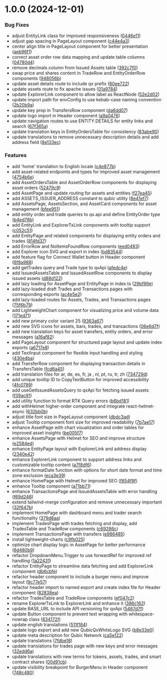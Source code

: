 # 1.0.0 (2024-12-01)


### Bug Fixes

* adjust EntityLink class for improved responsiveness ([0446e11](https://github.com/qubic/qx-frontend/commit/0446e11b82423d0066dfde98a08afc18d96e1757))
* adjust gap spacing in PageLayout component ([c44e4a3](https://github.com/qubic/qx-frontend/commit/c44e4a3db4c91df984d9e89f77a8070f1260f07d))
* center align title in PageLayout component for better presentation ([aeb96f1](https://github.com/qubic/qx-frontend/commit/aeb96f1327c90b58ff8cb20f1acd667dfee73ed1))
* correct asset order row data mapping and update table columns ([04780d4](https://github.com/qubic/qx-frontend/commit/04780d48ef49a3a5f26f40791881315e9797f76c))
* remove decimals column from Issued Assets table ([392c7f0](https://github.com/qubic/qx-frontend/commit/392c7f08f81b0fec9a27d68058b6e75ce55cebeb))
* swap price and shares content in TradeRow and EntityOrderRow components ([948056b](https://github.com/qubic/qx-frontend/commit/948056bc3d84e093bffd4faf3b8d98155d4d92e2))
* update asset details route to include qx prefix ([80ee722](https://github.com/qubic/qx-frontend/commit/80ee72282fc26dd519ee979d457a652e1763ea18))
* update assets route to fix apache issues ([01a9784](https://github.com/qubic/qx-frontend/commit/01a978449c3e45500674e0f8484d2a7db399c481))
* update ExplorerLink component to allow label as ReactNode ([52e2d02](https://github.com/qubic/qx-frontend/commit/52e2d029b957375f249b976ea5767b664040ee2a))
* update import path for envConfig to use kebab-case naming convention ([2b20b9a](https://github.com/qubic/qx-frontend/commit/2b20b9a7a05d7f4cd428df849c8134de3bd8b017))
* update key prop in TransfersRow component ([da6dd07](https://github.com/qubic/qx-frontend/commit/da6dd07c3fac9c2e751816a5356d45ff8600e6fe))
* update logo import in Header component ([a9a0476](https://github.com/qubic/qx-frontend/commit/a9a0476ed5fcb115926c9dfc8c40aca224414d00))
* update navigation routes to use ENTITY.DETAILS for entity links and search ([67f365a](https://github.com/qubic/qx-frontend/commit/67f365afd70854af99228e0950c435a74482a529))
* update translation keys in EntityOrdersTable for consistency ([83abe90](https://github.com/qubic/qx-frontend/commit/83abe90d44effa5d6818f9baefada7ca17657237))
* update translations to remove unnecessary description details and add address field ([8e133ec](https://github.com/qubic/qx-frontend/commit/8e133ec8b3f9aaedf8a5f24696d87ea930a2623d))


### Features

* add 'home' translation to English locale ([c4e877b](https://github.com/qubic/qx-frontend/commit/c4e877b2ff1500d60f790b6e4de66d0671f1f26b))
* add asset-related endpoints and types for improved asset management ([4754b6e](https://github.com/qubic/qx-frontend/commit/4754b6e5d46ae6c3533b5a2647ff97ec8d233aa3))
* add AssetOrdersTable and AssetOrderRow components for displaying asset orders ([52479c9](https://github.com/qubic/qx-frontend/commit/52479c9abd0fbd1ac274f47485820b816b268147))
* add AssetPage and update routing for assets and entities ([f27ea45](https://github.com/qubic/qx-frontend/commit/f27ea459f8f4eedd3e11eff71eeaed97b1532008))
* add ASSETS_ISSUER_ADDRESS constant to qubic utility ([8e41ef7](https://github.com/qubic/qx-frontend/commit/8e41ef7979d4c67d433d42e6ddc79f2e404cc8d9))
* add AssetsPage, AssetsSection, and AssetCard components for asset management ([bfee951](https://github.com/qubic/qx-frontend/commit/bfee9515f0a0aa9cec584e6b4566a8f5ec6f6d62))
* add entity order and trade queries to qx.api and define EntityOrder type ([b4ed78b](https://github.com/qubic/qx-frontend/commit/b4ed78b9349b72617070cbd0a8fb9eaf2a8d2574))
* add EntityLink and ExplorerTxLink components with tooltip support ([c052c51](https://github.com/qubic/qx-frontend/commit/c052c51c19ce06ff4dac5fd348bf06d0fdfa5e05))
* add EntityPage and related components for displaying entity orders and trades ([814fd37](https://github.com/qubic/qx-frontend/commit/814fd37836c3710bed9312ff683f7e648fbd8edc))
* add ErrorRow and NoItemsFoundRow components ([eed0483](https://github.com/qubic/qx-frontend/commit/eed04831b31b0576d74a0e55e0eef9bb4e100230))
* add Explorer icon SVG and export in index ([bd83544](https://github.com/qubic/qx-frontend/commit/bd83544e525da2a0687918a663f54275bd5eaac0))
* add feature flag for Connect Wallet button in Header component ([6f8a988](https://github.com/qubic/qx-frontend/commit/6f8a988d2213899d0970177792e78af894c0f379))
* add getTrades query and Trade type to qxApi ([afedc4e](https://github.com/qubic/qx-frontend/commit/afedc4e176408560144a7c82f65d3c26eb8c60cc))
* add IssuedAssetsTable and IssuedAssetRow components to display issued assets ([d88d122](https://github.com/qubic/qx-frontend/commit/d88d122e0cf020286b21fd0879739fc0dbe993a6))
* add lazy loading for AssetPage and EntityPage in index.ts ([29bf99e](https://github.com/qubic/qx-frontend/commit/29bf99ee6657d3738753cb3df0b59e3e4c8be3f1))
* add lazy-loaded draft Trades and Transactions pages with corresponding exports ([ac4e5e2](https://github.com/qubic/qx-frontend/commit/ac4e5e240f9616dbd60cc9ee2ed5f0b6e1f6edd0))
* add lazy-loaded routes for Assets, Trades, and Transactions pages ([75f6b79](https://github.com/qubic/qx-frontend/commit/75f6b7927df5dcf579c067537f2264125bcb9025))
* add LightweightChart component for visualizing price and volume data ([171ed71](https://github.com/qubic/qx-frontend/commit/171ed71f9933294c7d1967dcd16775e413500f06))
* add new primary color variant 25 ([9363a67](https://github.com/qubic/qx-frontend/commit/9363a67e5224afef7affae3013bfabe240da6cf5))
* add new SVG icons for assets, bars, trades, and transactions ([06e6d7f](https://github.com/qubic/qx-frontend/commit/06e6d7f3a6dd7fa57ebe6b98812191dc73eca211))
* add new translation keys for asset transfers, entity orders, and error messages ([a16af82](https://github.com/qubic/qx-frontend/commit/a16af8227a0d5a857f35df4b0ab79f694e2483e2))
* add PageLayout component for structured page layout and update index exports ([a6717e8](https://github.com/qubic/qx-frontend/commit/a6717e8a8b55f2adee9e5a4e05085a00054677d6))
* add TextInput component for flexible input handling and styling ([430e4ba](https://github.com/qubic/qx-frontend/commit/430e4bab8f9da7abc48ec52d986999ad3973044c))
* add TransferRow component for displaying transaction details in TransfersTable ([fcd6a45](https://github.com/qubic/qx-frontend/commit/fcd6a45d336452432509b3068731d294525b6db9))
* add translation files for ar, de, es, fr, ja , nl, pt, ru, tr, zh ([734729d](https://github.com/qubic/qx-frontend/commit/734729d1594ec9e3573b041691e7efad4fd320db))
* add unique tooltip ID to CopyTextButton for improved accessibility ([4fc0789](https://github.com/qubic/qx-frontend/commit/4fc07895de9e9dd3a148bafd532f8bffc0a85e4d))
* add useGetIssuedAssetsQuery to qxApi for fetching issued assets ([f39ac91](https://github.com/qubic/qx-frontend/commit/f39ac91c3073eccf10daa3f52d806792fc45e3b9))
* add utility function to format RTK Query errors ([b6bd181](https://github.com/qubic/qx-frontend/commit/b6bd181fadcfaacedb7b93f86c65bf7275387103))
* add withHelmet higher-order component and integrate react-helmet-async ([632bb0b](https://github.com/qubic/qx-frontend/commit/632bb0b220e595d0040fed3006baa091bae59f15))
* adjust title font size in PageLayout component ([dbdc3ad](https://github.com/qubic/qx-frontend/commit/dbdc3ad26379f5ca3e3c0911646c522ff9110ef6))
* adjust Tooltip component font size for improved readability ([7b7ae17](https://github.com/qubic/qx-frontend/commit/7b7ae17a15f9d71a316f873d9e72009d0c121f38))
* enhance AssetPage with chart visualization and order tables for improved asset insights ([be005f7](https://github.com/qubic/qx-frontend/commit/be005f74c938113ab6a8e76775805eb4c32b8038))
* enhance AssetsPage with Helmet for SEO and improve structure ([e2584ed](https://github.com/qubic/qx-frontend/commit/e2584ed55573ae3259bb967f2d97d92fc48ea0ab))
* enhance EntityPage layout with ExplorerLink and address display ([2340e42](https://github.com/qubic/qx-frontend/commit/2340e42517f62949fc997a73700952f3c0f46854))
* enhance ExplorerLink component to support address links and customizable tooltip content ([a7f8df6](https://github.com/qubic/qx-frontend/commit/a7f8df65c86984ce48a7bf39a71cdb2e297e9325))
* enhance formatDate function with options for short date format and time zone exclusion ([eca3e39](https://github.com/qubic/qx-frontend/commit/eca3e39759ec4af1772197743042b6fbd674395a))
* enhance HomePage with Helmet for improved SEO ([f854f9f](https://github.com/qubic/qx-frontend/commit/f854f9fd4f54e5e46120b51347bc2d1987ded241))
* enhance Tooltip component ([a71bb71](https://github.com/qubic/qx-frontend/commit/a71bb71f3d71a9b78ccf387c46c00c946d60ad02))
* enhance TransactionsPage and IssuedAssetsTable with error handling ([f69d246](https://github.com/qubic/qx-frontend/commit/f69d246d39b2cfea264674dc8e9303c980b8f403))
* extend tailwind-merge configuration and remove unnecessary important ([32f647b](https://github.com/qubic/qx-frontend/commit/32f647b37bffc1c3f3e726a21a4b2bcbabe71d59))
* implement HomePage with dashboard menu and trader search functionality ([379d8aa](https://github.com/qubic/qx-frontend/commit/379d8aa650e075c9d9239e6d294d900bed5e40f6))
* implement TradesPage with trades fetching and display, add TradesTable and TradeRow components ([c69286c](https://github.com/qubic/qx-frontend/commit/c69286c0b1069a71c2f8fce6ed09a73f77f17297))
* implement TransactionsPage with transfers ([e986485](https://github.com/qubic/qx-frontend/commit/e98648559dbde720b1581dcf4c68bd5df4ac23b5))
* install lightweight-charts ([c9fb025](https://github.com/qubic/qx-frontend/commit/c9fb02581744a1abeebbbfde48f0d389d8de6654))
* optimize chart display logic in AssetPage for better performance ([6d480b9](https://github.com/qubic/qx-frontend/commit/6d480b98efdc5715e8a68224a18a852c8856cca7))
* refactor DropdownMenu.Trigger to use forwardRef for improved ref handling ([1a22431](https://github.com/qubic/qx-frontend/commit/1a224313fcf4a0e5af3f2cd62e1bd38b5a386546))
* refactor EntityPage to streamline data fetching and add ExplorerLink component ([db6cbfe](https://github.com/qubic/qx-frontend/commit/db6cbfe14bc3b16941e3003fc914c032e2bba2ce))
* refactor header component to include a burger menu and improve layout ([9c77e57](https://github.com/qubic/qx-frontend/commit/9c77e57b81ddda9356accbd420aff2560cd6049f))
* refactor header import to named export and create index file for Header component ([82838ea](https://github.com/qubic/qx-frontend/commit/82838ea4cb4484870987b5ae13c3281c4bd62991))
* refactor TradesTable and TradeRow components ([ef047c2](https://github.com/qubic/qx-frontend/commit/ef047c2fb70819a3149def9d0e2452766269f56c))
* rename ExplorerTxLink to ExplorerLink and enhance it ([386c162](https://github.com/qubic/qx-frontend/commit/386c162f61c64232feaf189671232cac65730521))
* update BASE_URL to include API versioning for qxApi ([5467d7f](https://github.com/qubic/qx-frontend/commit/5467d7f5dcecda32756fd607fcfd9741ab75cf71))
* update Button component to prevent text wrapping with whitespace-nowrap class ([634172f](https://github.com/qubic/qx-frontend/commit/634172faf9231394d3d31696d2f7e26e558b9c70))
* update english translations ([511f184](https://github.com/qubic/qx-frontend/commit/511f1849a9c032dfb25a92a4b96dbdecf60db1eb))
* update logo export and add new QubicQxWhiteLogo SVG ([b8e33e0](https://github.com/qubic/qx-frontend/commit/b8e33e0fb8b8777337cf1b3a0151e25dfc1e536a))
* update meta description for Qubic Network ([ca5e122](https://github.com/qubic/qx-frontend/commit/ca5e122186a4a136c80fab946384452efb7bf323))
* update translations ([7fdbe18](https://github.com/qubic/qx-frontend/commit/7fdbe188f07c0e1246e77846d630f071446a4bdd))
* update translations for trades page with new keys and error messages ([32edd6a](https://github.com/qubic/qx-frontend/commit/32edd6a7a1d04f612d249dee52883b66e91a8da4))
* update translations with new terms for tokens, assets, trades, and smart contract shares ([00d91cb](https://github.com/qubic/qx-frontend/commit/00d91cb29aab19c1c4ec6ab9df4452e356be392a))
* update visibility breakpoint for BurgerMenu in Header component ([748c480](https://github.com/qubic/qx-frontend/commit/748c480bcc3a11e6e768f7ba2a282d47f23fd507))
